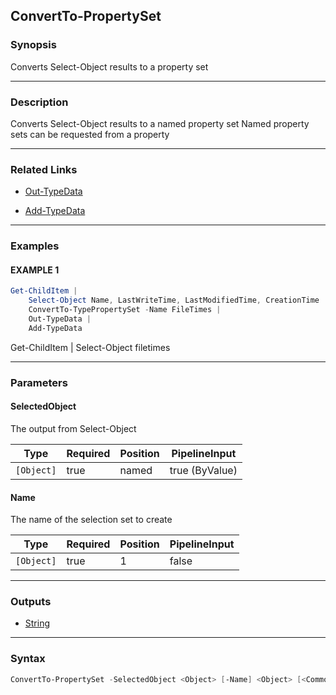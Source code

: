 ConvertTo-PropertySet
---------------------




### Synopsis
Converts Select-Object results to a property set



---


### Description

Converts Select-Object results to a named property set
Named property sets can be requested from a property



---


### Related Links
* [Out-TypeData](Out-TypeData.md)



* [Add-TypeData](Add-TypeData.md)





---


### Examples
#### EXAMPLE 1
```PowerShell
Get-ChildItem |
    Select-Object Name, LastWriteTime, LastModifiedTime, CreationTime |
    ConvertTo-TypePropertySet -Name FileTimes |
    Out-TypeData |
    Add-TypeData
```
Get-ChildItem |
    Select-Object filetimes


---


### Parameters
#### **SelectedObject**

The output from Select-Object






|Type      |Required|Position|PipelineInput |
|----------|--------|--------|--------------|
|`[Object]`|true    |named   |true (ByValue)|



#### **Name**

The name of the selection set to create






|Type      |Required|Position|PipelineInput|
|----------|--------|--------|-------------|
|`[Object]`|true    |1       |false        |





---


### Outputs
* [String](https://learn.microsoft.com/en-us/dotnet/api/System.String)






---


### Syntax
```PowerShell
ConvertTo-PropertySet -SelectedObject <Object> [-Name] <Object> [<CommonParameters>]
```
